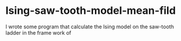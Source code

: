 # Ising-saw-tooth-model-mean-fild
I wrote some program that calculate the Ising model on the saw-tooth ladder in the frame work of 

